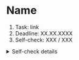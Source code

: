 # Name

1. Task: link
2. Deadline: XX.XX.XXXX
3. Self-check: XXX / XXX

<details>
<summary>Self-check details</summary>

- [x]  
- [x]  
- [x]  
- [x]  
- [x]  
- [x]  
- [x]  
- [x]  
- [x]  
- [x]  

</details>
